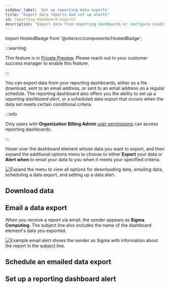 ```yaml
---
sidebar_label: 'Set up reporting data exports'
title: "Export data reports and set up alerts"
id: reporting-dashboard-exports
description: "Export data from reporting dashboards or configure conditional exports as alerts."
---
```


import HostedBadge from '@site/src/components/HostedBadge';

:::warning

This feature is in [Private Preview](https://docs.astronomer.io/astro/feature-previews). Please reach out to your customer success manager to enable this feature.

:::

You can export data from your reporting dashboards, either as a file download, sent to an email address, or sent to an email address on a regular schedule. The reporting dashboard also offers you the ability to set up a *reporting dashboard alert*, or a scheduled data export that occurs when the data set meets certain conditional critera.

:::info

Only users with **Organization Billing Admin** [user permissions](user-permissions.md#organization-roles) can access reporting dashboards.

:::

Hover over the dashboard element whose data you want to export, and then expand the additional options menu to choose to either **Export** your data or **Alert when** to email your data to you when it meets your specified criteria.

![Expand the menu to view all options for downloading data, emailing data, scheduling a data export, and setting up a data alert.](/img/docs/dash-email-alert.png)

## Download data




## Email a data export



When you receive a report via email, the sender appears as **Sigma Computing**. The subject line also includes the name of the dashboard element's data you exported.

![Example email alert shows the sender as Sigma with information about the report in the subject line.](/img/docs/dash-email-alert.png)


## Schedule an emailed data export



## Set up a reporting dashboard alert

